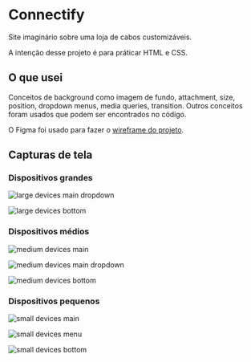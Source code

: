 # Connectify
Site imaginário sobre uma loja de cabos customizáveis.

A intenção desse projeto é para práticar HTML e CSS.

## O que usei
Conceitos de background como imagem de fundo, attachment, size, position, dropdown menus, media queries, transition. Outros conceitos foram usados que podem ser encontrados no código.

O Figma foi usado para fazer o [wireframe do projeto](https://www.figma.com/file/RTWFYEmUZUOWINziZYCJBD/Connectify?node-id=0%3A1&t=oUnjY9P5SJk8orx3-0).

## Capturas de tela 

### Dispositivos grandes

![large devices main dropdown](images/screenshots/large-devices-main-dropdown-menu.png)

![large devices bottom](images/screenshots/large-devices-bottom.png)

### Dispositivos médios

![medium devices main](images/screenshots/medium-devices-main.png)

![medium devices main dropdown](images/screenshots/medium-devices-main-dropdown-menu.png)

![medium devices bottom](images/screenshots/medium-devices-bottom.png)

### Dispositivos pequenos

![small devices main](images/screenshots/small-devices-main.png)

![small devices menu](images/screenshots/small-devices-menu.png)

![small devices bottom](images/screenshots/small-devices-bottom.png)
